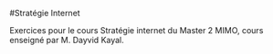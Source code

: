 #Stratégie Internet

Exercices pour le cours Stratégie internet du Master 2 MIMO, cours enseigné par M. Dayvid Kayal.
